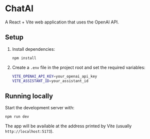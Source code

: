 # ChatAI

A React + Vite web application that uses the OpenAI API.

## Setup

1. Install dependencies:
   ```bash
   npm install
   ```
2. Create a `.env` file in the project root and set the required variables:
   ```bash
   VITE_OPENAI_API_KEY=your_openai_api_key
   VITE_ASSISTANT_ID=your_assistant_id
   ```

## Running locally

Start the development server with:
```bash
npm run dev
```

The app will be available at the address printed by Vite (usually `http://localhost:5173`).

